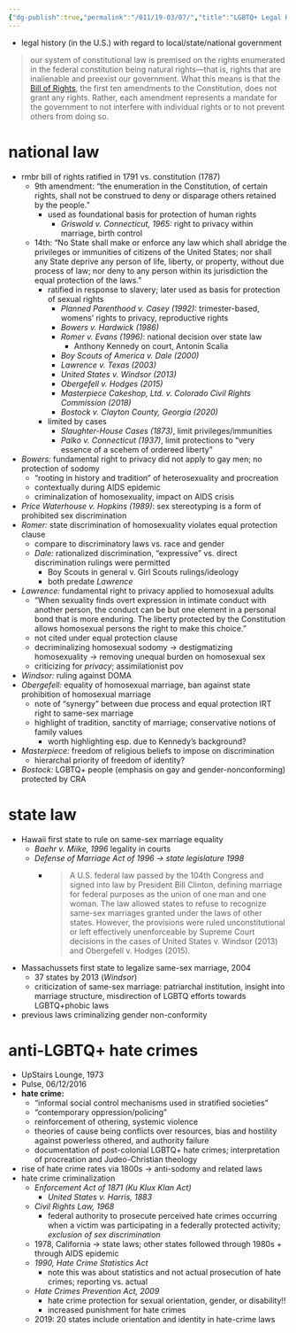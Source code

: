 ```yaml
---
{"dg-publish":true,"permalink":"/011/19-03/07/","title":"LGBTQ+ Legal History","tags":["SJS310"],"noteIcon":"1","created":"2024-09-26T13:45:04.177-07:00","updated":"2024-09-26T15:33:29.624-07:00"}
---
```


- legal history (in the U.S.) with regard to local/state/national government

> our system of constitutional law is premised on the rights enumerated in the federal constitution being natural rights—that is, rights that are inalienable and preexist our government. What this means is that the [Bill of Rights](https://milnepublishing.geneseo.edu/introlgbtqstudies/chapter/lgbtq-legal-history/#term_820_543), the first ten amendments to the Constitution, does not grant any rights. Rather, each amendment represents a mandate for the government to not interfere with individual rights or to not prevent others from doing so.
# national law
- rmbr bill of rights ratified in 1791 vs. constitution (1787)
	- 9th amendment: “the enumeration in the Constitution, of certain rights, shall not be construed to deny or disparage others retained by the people.”
		- used as foundational basis for protection of human rights
			- *Griswold v. Connecticut, 1965:* right to privacy within marriage, birth control
	- 14th: “No State shall make or enforce any law which shall abridge the privileges or immunities of citizens of the United States; nor shall any State deprive any person of life, liberty, or property, without due process of law; nor deny to any person within its jurisdiction the equal protection of the laws.”
		- ratified in response to slavery; later used as basis for protection of sexual rights
			- *Planned Parenthood v. Casey (1992):* trimester-based, womens’ rights to privacy, reproductive rights
			- *Bowers v. Hardwick (1986)*
			- *Romer v. Evans (1996)*: national decision over state law
				- Anthony Kennedy on court, Antonin Scalia
			- *Boy Scouts of America v. Dale (2000)*
			- *Lawrence v. Texas (2003)*
			- *United States v. Windsor (2013)*
			- *Obergefell v. Hodges (2015)*
			- _Masterpiece Cakeshop, Ltd. v. Colorado Civil Rights Commission (2018)_
			- *Bostock v. Clayton County, Georgia (2020)*
		- limited by cases
			- *Slaughter-House Cases (1873)*, limit privileges/immunities
			- *Palko v. Connecticut (1937)*, limit protections to “very essence of a scehem of ordereed liberty”
- *Bowers:* fundamental right to privacy did not apply to gay men; no protection of sodomy
	- “rooting in history and tradition” of heterosexuality and procreation
	- contextually during AIDS epidemic
	- criminalization of homosexuality, impact on AIDS crisis
- *Price Waterhouse v. Hopkins (1989)*: sex stereotyping is a form of prohibited sex discrimination
- *Romer:* state discrimination of homosexuality violates equal protection clause
	- compare to discriminatory laws vs. race and gender
	- *Dale:* rationalized discrimination, “expressive” vs. direct discrimination rulings were permitted
		- Boy Scouts in general v. Girl Scouts rulings/ideology
		- both predate *Lawrence*
- *Lawrence:* fundamental right to privacy applied to homosexual adults
	- “When sexuality finds overt expression in intimate conduct with another person, the conduct can be but one element in a personal bond that is more enduring. The liberty protected by the Constitution allows homosexual persons the right to make this choice.”
	- not cited under equal protection clause
	- decriminalizing homosexual sodomy → destigmatizing homosexuality → removing unequal burden on homosexual sex
	- criticizing for *privacy*; assimilationist pov
- *Windsor:* ruling against DOMA
- *Obergefell:* equality of homosexual marriage, ban against state prohibition of homosexual marriage
	- note of “synergy” between due process and equal protection IRT right to same-sex marriage
	- highlight of tradition, sanctity of marriage; conservative notions of family values
		- worth highlighting esp. due to Kennedy’s background?
- *Masterpiece:* freedom of religious beliefs to impose on discrimination
	- hierarchal priority of freedom of identity?
- *Bostock:* LGBTQ+ people (emphasis on gay and gender-nonconforming) protected by CRA
# state law
- Hawaii first state to rule on same-sex marriage equality
	- *Baehr v. Miike, 1996* legality in courts
	- *Defense of Marriage Act of 1996 → state legislature 1998*
		- > A U.S. federal law passed by the 104th Congress and signed into law by President Bill Clinton, defining marriage for federal purposes as the union of one man and one woman. The law allowed states to refuse to recognize same-sex marriages granted under the laws of other states. However, the provisions were ruled unconstitutional or left effectively unenforceable by Supreme Court decisions in the cases of United States v. Windsor (2013) and Obergefell v. Hodges (2015).
- Massachussets first state to legalize same-sex marriage, 2004
	- 37 states by 2013 (*Windsor*)
	- criticization of same-sex marriage: patriarchal institution, insight into marriage structure, misdirection of LGBTQ efforts towards LGBTQ+phobic laws
- previous laws criminalizing gender non-conformity
# anti-LGBTQ+ hate crimes
- UpStairs Lounge, 1973
- Pulse, 06/12/2016
- **hate crime:**
	- “informal social control mechanisms used in stratified societies”
	- “contemporary oppression/policing”
	- reinforcement of othering, systemic violence
	- theories of cause being conflicts over resources, bias and hostility against powerless othered, and authority failure
	- documentation of post-colonial LGBTQ+ hate crimes; interpretation of procreation and Judeo-Christian theology
- rise of hate crime rates via 1800s → anti-sodomy and related laws
- hate crime criminalization
	- *Enforcement Act of 1871 (Ku Klux Klan Act)*
		- *United States v. Harris, 1883*
	- *Civil Rights Law, 1968*
		- federal authority to prosecute perceived hate crimes occurring when a victim was participating in a federally protected activity; *exclusion of sex discrimination*
	- 1978, California → state laws; other states followed through 1980s + through AIDS epidemic
	- *1990, Hate Crime Statistics Act*
		- note this was about statistics and not actual prosecution of hate crimes; reporting vs. actual
	- *Hate Crimes Prevention Act, 2009*
		- hate crime protection for sexual orientation, gender, or disability!!
		- increased punishment for hate crimes
	- 2019: 20 states include orientation and identity in hate-crime laws